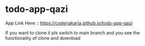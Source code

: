 # todo-app-qazi
App Link Here :: https://coderjakaria.github.io/todo-app-qazi

If you want to clone it pls switch to main branch and you see the functionality of clone and download
